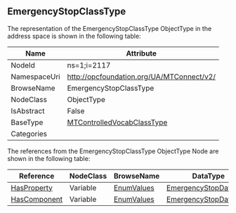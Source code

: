 <!-- objecttype -->
## EmergencyStopClassType
  
<!-- end of text -->
The representation of the EmergencyStopClassType ObjectType in the address space is shown in the following table:  

|Name|Attribute|
|---|---|
|NodeId|ns=1;i=2117|
|NamespaceUri|http://opcfoundation.org/UA/MTConnect/v2/|
|BrowseName|EmergencyStopClassType|
|NodeClass|ObjectType|
|IsAbstract|False|
|BaseType|[MTControlledVocabClassType](../../ObjectTypes/MTControlledVocabClassType/readme.md)|
|Categories||

The references from the EmergencyStopClassType ObjectType Node are shown in the following table:  

|Reference|NodeClass|BrowseName|DataType|TypeDefinition|ModellingRule|
|---|---|---|---|---|---|
|[HasProperty](../../../Core/ReferenceTypes/HasProperty/readme.md)|Variable|[EnumValues](#EnumValues)|[EmergencyStopDataType](../../DataTypes/EmergencyStopDataType/readme.md)|[EmergencyStopDataType](../../DataTypes/EmergencyStopDataType/readme.md)|[Mandatory](../../../Core/Objects/Mandatory/readme.md)|
|[HasComponent](../../../Core/ReferenceTypes/HasComponent/readme.md)|Variable|[EnumValues](#EnumValues)|[EmergencyStopDataType](../../DataTypes/EmergencyStopDataType/readme.md)|[EmergencyStopDataType](../../DataTypes/EmergencyStopDataType/readme.md)|[Mandatory](../../../Core/Objects/Mandatory/readme.md)|


